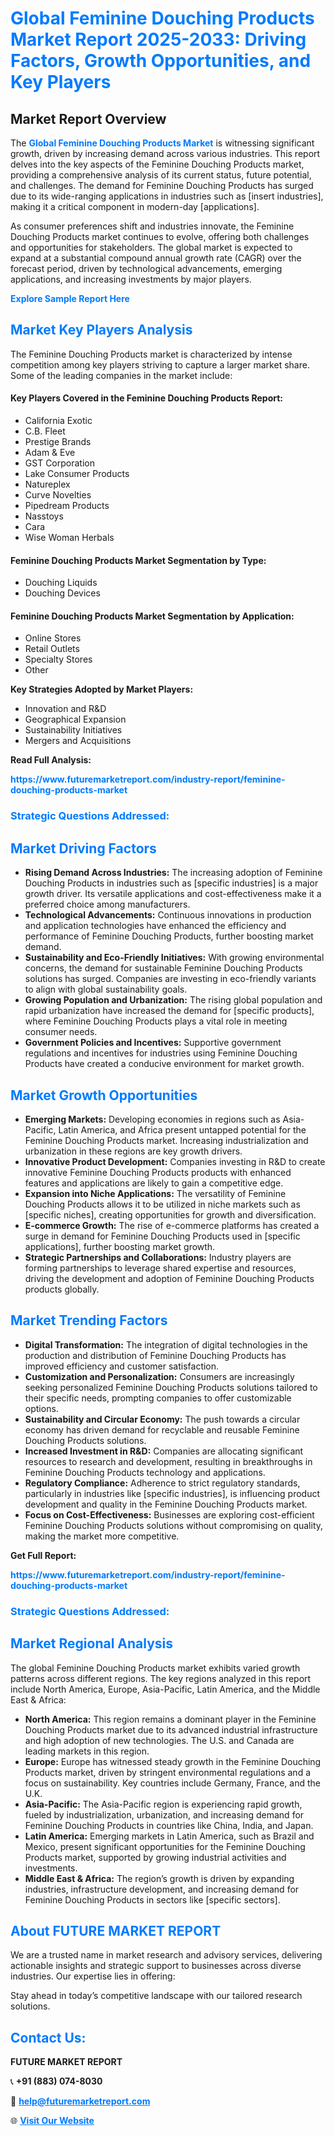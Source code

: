 <h1 style="color: #007BFF;">Global Feminine Douching Products Market Report 2025-2033: Driving Factors, Growth Opportunities, and Key Players</h1>

<section id="overview">
<h2>Market Report Overview</h2>
<p>The <a href="https://www.futuremarketreport.com/industry-report/feminine-douching-products-market" style="color: #007BFF; text-decoration: none;"><strong>Global Feminine Douching Products Market</strong></a> is witnessing significant growth, driven by increasing demand across various industries. This report delves into the key aspects of the Feminine Douching Products market, providing a comprehensive analysis of its current status, future potential, and challenges. The demand for Feminine Douching Products has surged due to its wide-ranging applications in industries such as [insert industries], making it a critical component in modern-day [applications].</p>
<p>As consumer preferences shift and industries innovate, the Feminine Douching Products market continues to evolve, offering both challenges and opportunities for stakeholders. The global market is expected to expand at a substantial compound annual growth rate (CAGR) over the forecast period, driven by technological advancements, emerging applications, and increasing investments by major players.</p>
</section>

<section id="overview">
<p><a href="https://www.futuremarketreport.com/request-sample/reportId=51403" style="color: #007BFF; text-decoration: none;"><strong>Explore Sample Report Here</strong></a></p>
</section>

<section id="key-players">
<h2 style="color: #007BFF;">Market Key Players Analysis</h2>
<p>The Feminine Douching Products market is characterized by intense competition among key players striving to capture a larger market share. Some of the leading companies in the market include:</p>
<h4>Key Players Covered in the Feminine Douching Products Report:</h4>
<ul><li>California Exotic</li><li>C.B. Fleet</li><li>Prestige Brands</li><li>Adam &amp; Eve</li><li>GST Corporation</li><li>Lake Consumer Products</li><li>Natureplex</li><li>Curve Novelties</li><li>Pipedream Products</li><li>Nasstoys</li><li>Cara</li><li>Wise Woman Herbals</li></ul>
<h4>Feminine Douching Products Market Segmentation by Type:</h4>
<ul><li>Douching Liquids</li><li>Douching Devices</li></ul>

<h4>Feminine Douching Products Market Segmentation by Application:</h4>
<ul><li>Online Stores</li><li>Retail Outlets</li><li>Specialty Stores</li><li>Other</li></ul>
<p><strong>Key Strategies Adopted by Market Players:</strong></p>
<ul>
<li>Innovation and R&D</li>
<li>Geographical Expansion</li>
<li>Sustainability Initiatives</li>
<li>Mergers and Acquisitions</li>
</ul>
</section>

<section>
<p><strong>Read Full Analysis: </strong></p><a href="https://www.futuremarketreport.com/industry-report/feminine-douching-products-market" style="color: #007BFF; text-decoration: none;"><strong>https://www.futuremarketreport.com/industry-report/feminine-douching-products-market</strong></a>
<h3 style="color: #007BFF;">Strategic Questions Addressed:</h3>
</section>

<section id="driving-factors">
<h2 style="color: #007BFF;">Market Driving Factors</h2>
<ul>
<li><strong>Rising Demand Across Industries:</strong> The increasing adoption of Feminine Douching Products in industries such as [specific industries] is a major growth driver. Its versatile applications and cost-effectiveness make it a preferred choice among manufacturers.</li>
<li><strong>Technological Advancements:</strong> Continuous innovations in production and application technologies have enhanced the efficiency and performance of Feminine Douching Products, further boosting market demand.</li>
<li><strong>Sustainability and Eco-Friendly Initiatives:</strong> With growing environmental concerns, the demand for sustainable Feminine Douching Products solutions has surged. Companies are investing in eco-friendly variants to align with global sustainability goals.</li>
<li><strong>Growing Population and Urbanization:</strong> The rising global population and rapid urbanization have increased the demand for [specific products], where Feminine Douching Products plays a vital role in meeting consumer needs.</li>
<li><strong>Government Policies and Incentives:</strong> Supportive government regulations and incentives for industries using Feminine Douching Products have created a conducive environment for market growth.</li>
</ul>
</section>

<section id="growth-opportunities">
<h2 style="color: #007BFF;">Market Growth Opportunities</h2>
<ul>
<li><strong>Emerging Markets:</strong> Developing economies in regions such as Asia-Pacific, Latin America, and Africa present untapped potential for the Feminine Douching Products market. Increasing industrialization and urbanization in these regions are key growth drivers.</li>
<li><strong>Innovative Product Development:</strong> Companies investing in R&D to create innovative Feminine Douching Products products with enhanced features and applications are likely to gain a competitive edge.</li>
<li><strong>Expansion into Niche Applications:</strong> The versatility of Feminine Douching Products allows it to be utilized in niche markets such as [specific niches], creating opportunities for growth and diversification.</li>
<li><strong>E-commerce Growth:</strong> The rise of e-commerce platforms has created a surge in demand for Feminine Douching Products used in [specific applications], further boosting market growth.</li>
<li><strong>Strategic Partnerships and Collaborations:</strong> Industry players are forming partnerships to leverage shared expertise and resources, driving the development and adoption of Feminine Douching Products products globally.</li>
</ul>
</section>

<section id="trending-factors">
<h2 style="color: #007BFF;">Market Trending Factors</h2>
<ul>
<li><strong>Digital Transformation:</strong> The integration of digital technologies in the production and distribution of Feminine Douching Products has improved efficiency and customer satisfaction.</li>
<li><strong>Customization and Personalization:</strong> Consumers are increasingly seeking personalized Feminine Douching Products solutions tailored to their specific needs, prompting companies to offer customizable options.</li>
<li><strong>Sustainability and Circular Economy:</strong> The push towards a circular economy has driven demand for recyclable and reusable Feminine Douching Products solutions.</li>
<li><strong>Increased Investment in R&D:</strong> Companies are allocating significant resources to research and development, resulting in breakthroughs in Feminine Douching Products technology and applications.</li>
<li><strong>Regulatory Compliance:</strong> Adherence to strict regulatory standards, particularly in industries like [specific industries], is influencing product development and quality in the Feminine Douching Products market.</li>
<li><strong>Focus on Cost-Effectiveness:</strong> Businesses are exploring cost-efficient Feminine Douching Products solutions without compromising on quality, making the market more competitive.</li>
</ul>
</section>

<section>
<p><strong>Get Full Report: </strong></p><a href="https://www.futuremarketreport.com/industry-report/feminine-douching-products-market" style="color: #007BFF; text-decoration: none;"><strong>https://www.futuremarketreport.com/industry-report/feminine-douching-products-market</strong></a>
<h3 style="color: #007BFF;">Strategic Questions Addressed:</h3>
</section>


<section id="regional-analysis">
<h2 style="color: #007BFF;">Market Regional Analysis</h2>
<p>The global Feminine Douching Products market exhibits varied growth patterns across different regions. The key regions analyzed in this report include North America, Europe, Asia-Pacific, Latin America, and the Middle East & Africa:</p>
<ul>
<li><strong>North America:</strong> This region remains a dominant player in the Feminine Douching Products market due to its advanced industrial infrastructure and high adoption of new technologies. The U.S. and Canada are leading markets in this region.</li>
<li><strong>Europe:</strong> Europe has witnessed steady growth in the Feminine Douching Products market, driven by stringent environmental regulations and a focus on sustainability. Key countries include Germany, France, and the U.K.</li>
<li><strong>Asia-Pacific:</strong> The Asia-Pacific region is experiencing rapid growth, fueled by industrialization, urbanization, and increasing demand for Feminine Douching Products in countries like China, India, and Japan.</li>
<li><strong>Latin America:</strong> Emerging markets in Latin America, such as Brazil and Mexico, present significant opportunities for the Feminine Douching Products market, supported by growing industrial activities and investments.</li>
<li><strong>Middle East & Africa:</strong> The region’s growth is driven by expanding industries, infrastructure development, and increasing demand for Feminine Douching Products in sectors like [specific sectors].</li>
</ul>
</section>

<footer>
<h2 style="color: #007BFF;">About FUTURE MARKET REPORT</h2>
<p>We are a trusted name in market research and advisory services, delivering actionable insights and strategic support to businesses across diverse industries. Our expertise lies in offering:</p>

<p>Stay ahead in today’s competitive landscape with our tailored research solutions.</p>

<h2 style="color: #007BFF;">Contact Us:</h2>
<p><strong>FUTURE MARKET REPORT</strong></p>
<p>📞 <strong>+91 (883) 074-8030</strong></p>
<p>📧 <strong><a href="mailto:help@futuremarketreport.com" style="color: #007BFF;">help@futuremarketreport.com</a></strong></p>
<p>🌐 <strong><a href="https://www.futuremarketreport.com/" style="color: #007BFF;">Visit Our Website</a></strong></p>
</footer>